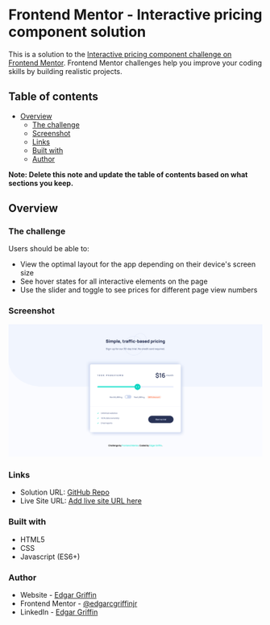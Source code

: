 # Frontend Mentor - Interactive pricing component solution

This is a solution to the [Interactive pricing component challenge on Frontend Mentor](https://www.frontendmentor.io/challenges/interactive-pricing-component-t0m8PIyY8). Frontend Mentor challenges help you improve your coding skills by building realistic projects. 

## Table of contents

- [Overview](#overview)
  - [The challenge](#the-challenge)
  - [Screenshot](#screenshot)
  - [Links](#links)
  - [Built with](#built-with)
  - [Author](#author)

**Note: Delete this note and update the table of contents based on what sections you keep.**

## Overview

### The challenge

Users should be able to:

- View the optimal layout for the app depending on their device's screen size
- See hover states for all interactive elements on the page
- Use the slider and toggle to see prices for different page view numbers

### Screenshot

![](./images/pricing.png)

### Links

- Solution URL: [GitHub Repo](https://github.com/edgarcgriffinjr/pricing-app-fem)
- Live Site URL: [Add live site URL here](https://your-live-site-url.com)


### Built with

- HTML5
- CSS 
- Javascript (ES6+)

### Author

- Website - [Edgar Griffin](www.edgargriffin.com)
- Frontend Mentor - [@edgarcgriffinjr](www.frontendmentor.io/profile/edgarcgriffinjr)
- LinkedIn - [Edgar Griffin](https://www.linkedin.com/in/edgarcgriffinjr/)